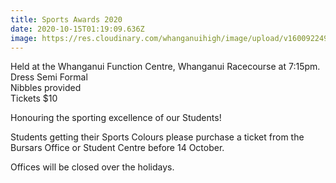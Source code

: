 ```yaml
---
title: Sports Awards 2020
date: 2020-10-15T01:19:09.636Z
image: https://res.cloudinary.com/whanganuihigh/image/upload/v1600922496/Events/Sports_Award_for_WHS_FB.jpg
---
```

Held at the Whanganui Function Centre, Whanganui Racecourse at 7:15pm.  
Dress Semi Formal  
Nibbles provided  
Tickets $10

Honouring the sporting excellence of our Students!

Students getting their Sports Colours please purchase a ticket from the Bursars Office or Student Centre before 14 October. 

Offices will be closed over the holidays.